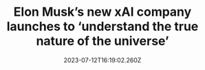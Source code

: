 ---
external: true
url: https://www.theverge.com/2023/7/12/23792553/elon-musk-xai-artificial-intelligence-company
title: Elon Musk’s new xAI company launches to ‘understand the true nature of the universe’
description: xAI, Elon Musk’s newly formed AI company, has revealed itself with a new website detailing its mission and team at https://x.ai/.
date: 2023-07-12T16:19:02.260Z
icon: https://www.google.com/s2/favicons?domain=theverge.com&sz=32
source: The Verge
---